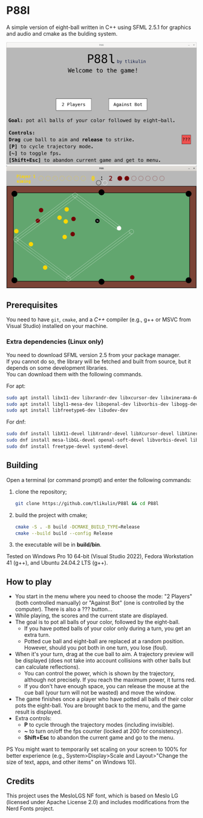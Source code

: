# P88l
A simple version of eight-ball written in C++ using SFML 2.5.1 for graphics and audio and cmake as the bulding system.

![Screenshot from menu](/media/screenshots/screenshot_menu.png)    
![Screenshot from game](/media/screenshots/screenshot_game.png)

## Prerequisites
You need to have `git`, `cmake`, and a _C++_ compiler (e.g., g++ or MSVC from Visual Studio) installed on your machine.
### Extra dependencies (Linux only)
You need to download SFML version 2.5 from your package manager.    
If you cannot do so, the library will be fetched and built from source, but it depends on some development libraries.    
You can download them with the following commands.

For apt:

```bash
sudo apt install libx11-dev libxrandr-dev libxcursor-dev libxinerama-dev libxi-dev
sudo apt install libgl1-mesa-dev libopenal-dev libvorbis-dev libogg-dev libflac-dev
sudo apt install libfreetype6-dev libudev-dev
```

For dnf:

```bash
sudo dnf install libX11-devel libXrandr-devel libXcursor-devel libXinerama-devel libXi-devel
sudo dnf install mesa-libGL-devel openal-soft-devel libvorbis-devel libogg-devel flac-devel
sudo dnf install freetype-devel systemd-devel
```

## Building
Open a terminal (or command prompt) and enter the following commands:
1. clone the repository;
   ```bash
   git clone https://github.com/tlikulin/P88l && cd P88l
   ```

2. build the project with cmake;
   ```bash
   cmake -S . -B build -DCMAKE_BUILD_TYPE=Release
   cmake --build build --config Release
   ```

3. the executable will be in **build/bin**.

Tested on Windows Pro 10 64-bit (Visual Studio 2022), Fedora Workstation 41 (g++), and Ubuntu 24.04.2 LTS (g++). 

## How to play
- You start in the menu where you need to choose the mode: "2 Players" (both controlled manually) or "Against Bot" (one is controlled by the computer). There is also a ??? button...
- While playing, the scores and the current state are displayed.
- The goal is to pot all balls of your color, followed by the eight-ball.
    - If you have potted balls of your color only during a turn, you get an extra turn.
    - Potted cue ball and eight-ball are replaced at a random position. However, should you pot both in one turn, you lose (foul).
- When it's your turn, drag at the cue ball to aim. A trajectory preview will be displayed (does not take into account collisions with other balls but can calculate reflections).
    - You can control the power, which is shown by the trajectory, although not precisely. If you reach the maximum power, it turns red.
    - If you don't have enough space, you can release the mouse at the cue ball (your turn will not be wasted) and move the window.
- The game finishes once a player who have potted all balls of their color pots the eight-ball. You are brought back to the menu, and the game result is displayed.
- Extra controls:
    - **P** to cycle through the trajectory modes (including invisible).
    - **~** to turn on/off the fps counter (locked at 200 for consistency).
    - **Shift+Esc** to abandon the current game and go to the menu.

PS You might want to temporarily set scaling on your screen to 100% for better experience (e.g., System>Display>Scale and Layout>"Change the size of text, apps, and other items" on Windows 10).

## Credits
This project uses the MesloLGS NF font, which is based on Meslo LG (licensed under Apache License 2.0) and includes modifications from the Nerd Fonts project.
